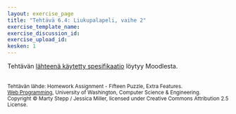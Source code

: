 ```yaml
---
layout: exercise_page
title: "Tehtävä 6.4: Liukupalapeli, vaihe 2"
exercise_template_name: 
exercise_discussion_id: 
exercise_upload_id: 
kesken: 1
---
```


Tehtävän [lähteenä käytetty spesifikaatio][speksi] löytyy Moodlesta.

[speksi]: https://moodle2.tut.fi/mod/resource/view.php?id=319596


<br/><small>
Tehtävän lähde: Homework Assignment - Fifteen Puzzle, Extra Features.<br/> 
[Web Programming][cse154], University of Washington, Computer Science & Engineering.<br/>
Copyright © Marty Stepp / Jessica Miller, licensed under Creative Commons Attribution 2.5 License.
</small>

<br/>

[cse154]:https://courses.cs.washington.edu/courses/cse154/
